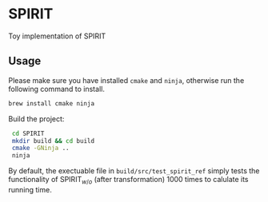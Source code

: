 # SPIRIT
Toy implementation of SPIRIT

## Usage

Please make sure you have installed `cmake` and `ninja`, otherwise run the following command to install.
```bash
brew install cmake ninja
```

Build the project:
```bash
 cd SPIRIT
 mkdir build && cd build
 cmake -GNinja ..
 ninja
```

By default, the exectuable file in `build/src/test_spirit_ref` simply tests the functionality of $\mathsf{SPIRIT}_{w/o}$ (after transformation) 1000 times to calulate its running time.
